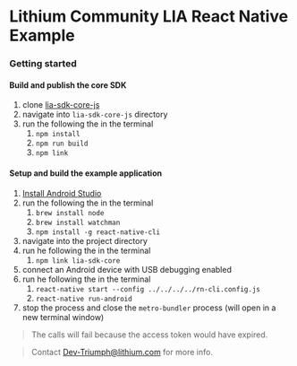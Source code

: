 # Lithium Community LIA React Native Example

### Getting started

#### Build and publish the core SDK

1. clone [lia-sdk-core-js](https://github.com/lithiumtech/lia-sdk-core-js)
1. navigate into `lia-sdk-core-js` directory
1. run the following the in the terminal
    1. `npm install`
    1. `npm run build`
    1. `npm link`

#### Setup and build the example application

1. [Install Android Studio](https://developer.android.com/studio/index.html)
1. run the following the in the terminal
    1. `brew install node`
    1. `brew install watchman`
    1. `npm install -g react-native-cli`
1. navigate into the project directory
1. run he following the in the terminal
    1. `npm link lia-sdk-core`
1. connect an Android device with USB debugging enabled
1. run he following the in the terminal
    1. `react-native start --config ../../../../rn-cli.config.js`
    1. `react-native run-android`
1. stop the process and close the `metro-bundler` process (will open in a new terminal window)


> The calls will fail because the access token would have expired.

> Contact Dev-Triumph@lithium.com for more info.